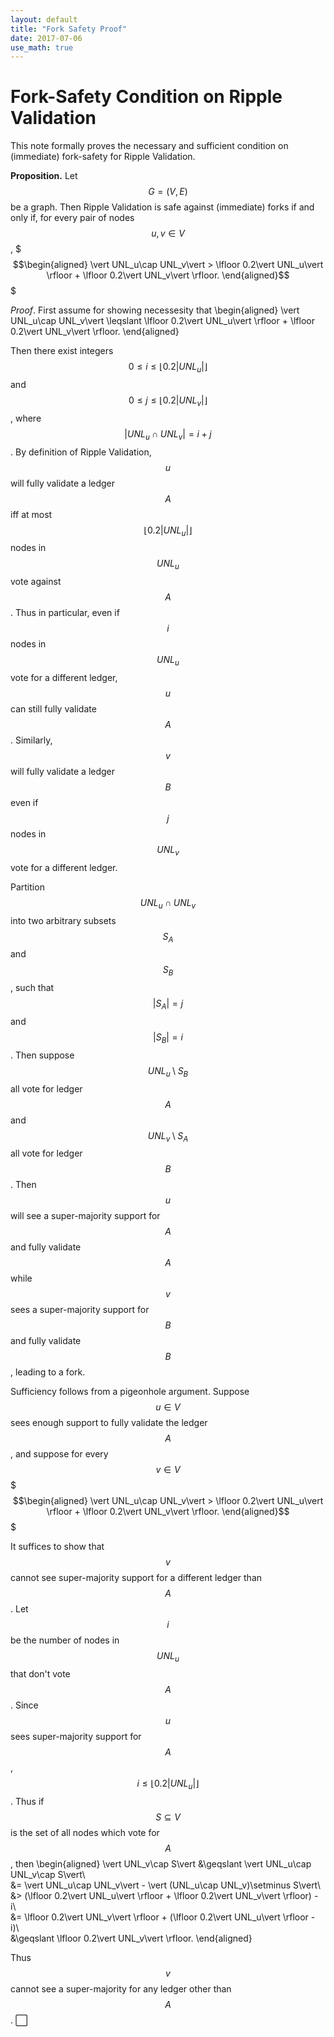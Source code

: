 ```yaml
---
layout: default
title: "Fork Safety Proof"
date: 2017-07-06
use_math: true
---
```


# Fork-Safety Condition on Ripple Validation

This note formally proves the necessary and sufficient condition on (immediate) fork-safety for Ripple Validation.

**Proposition.** Let $$G=(V,E)$$ be a graph. Then Ripple Validation is safe against (immediate) forks if and only if, for every pair of nodes $$u,v\in V$$,
$$$\begin{aligned}
\vert UNL_u\cap UNL_v\vert > \lfloor 0.2\vert UNL_u\vert \rfloor + \lfloor 0.2\vert UNL_v\vert \rfloor.
\end{aligned}$$$

*Proof*. First assume for showing necessesity that
\begin{aligned}
\vert UNL_u\cap UNL_v\vert \leqslant \lfloor 0.2\vert UNL_u\vert \rfloor + \lfloor 0.2\vert UNL_v\vert \rfloor.
\end{aligned}

Then there exist integers $$0\leqslant i\leqslant \lfloor 0.2\vert UNL_u\vert \rfloor$$ and $$0\leqslant j\leqslant \lfloor 0.2\vert UNL_v\vert \rfloor$$, where $$\vert UNL_u\cap UNL_v\vert=i+j$$. By definition of Ripple Validation, $$u$$ will fully validate a ledger $$A$$ iff at most $$\lfloor 0.2\vert UNL_u\vert \rfloor$$ nodes in $$UNL_u$$ vote against $$A$$. Thus in particular, even if $$i$$ nodes in $$UNL_u$$ vote for a different ledger, $$u$$ can still fully validate $$A$$. Similarly, $$v$$ will fully validate a ledger $$B$$ even if $$j$$ nodes in $$UNL_v$$ vote for a different ledger.

Partition $$UNL_u\cap UNL_v$$ into two arbitrary subsets $$S_A$$ and $$S_B$$, such that $$\vert S_A\vert=j$$ and $$\vert S_B\vert=i$$. Then suppose $$UNL_u\setminus S_B$$ all vote for ledger $$A$$ and $$UNL_v\setminus S_A$$ all vote for ledger $$B$$. Then $$u$$ will see a super-majority support for $$A$$ and fully validate $$A$$ while $$v$$ sees a super-majority support for $$B$$ and fully validate $$B$$, leading to a fork.

Sufficiency follows from a pigeonhole argument. Suppose $$u\in V$$ sees enough support to fully validate the ledger $$A$$, and suppose for every $$v\in V$$
$$$\begin{aligned}
\vert UNL_u\cap UNL_v\vert > \lfloor 0.2\vert UNL_u\vert \rfloor + \lfloor 0.2\vert UNL_v\vert \rfloor.
\end{aligned}$$$

It suffices to show that $$v$$ cannot see super-majority support for a different ledger than $$A$$. Let $$i$$ be the number of nodes in $$UNL_u$$ that don't vote $$A$$. Since $$u$$ sees super-majority support for $$A$$, $$i\leqslant\lfloor 0.2\vert UNL_u\vert \rfloor$$. Thus if $$S\subseteq V$$ is the set of all nodes which vote for $$A$$, then
\begin{aligned}
\vert UNL_v\cap S\vert &\geqslant \vert UNL_u\cap UNL_v\cap S\vert\\\
&= \vert UNL_u\cap UNL_v\vert - \vert (UNL_u\cap UNL_v)\setminus S\vert\\\
&> (\lfloor 0.2\vert UNL_u\vert \rfloor + \lfloor 0.2\vert UNL_v\vert \rfloor) - i\\\
&= \lfloor 0.2\vert UNL_v\vert \rfloor + (\lfloor 0.2\vert UNL_u\vert \rfloor - i)\\\
&\geqslant \lfloor 0.2\vert UNL_v\vert \rfloor.
\end{aligned}

Thus $$v$$ cannot see a super-majority for any ledger other than $$A$$. ⬜
